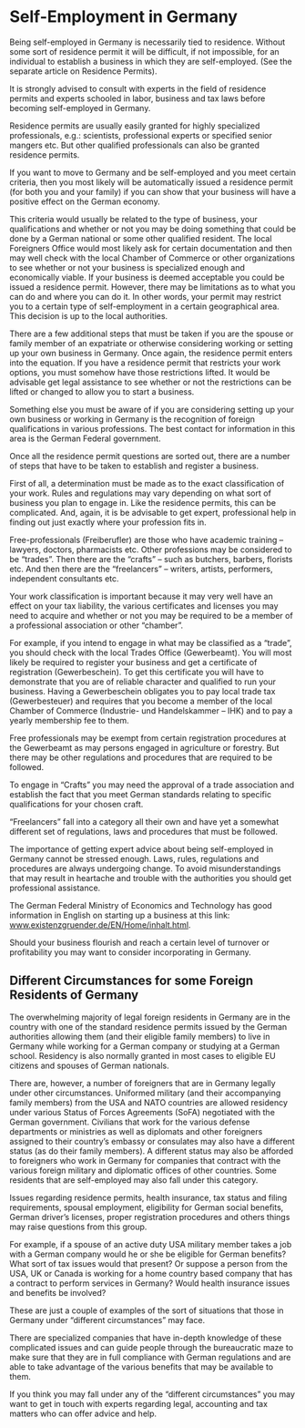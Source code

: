 # Self-Employment in Germany

Being self-employed in Germany is necessarily tied to residence. Without some sort of residence permit it will be difficult, if not impossible, for an individual to establish a business in which they are self-employed. (See the separate article on Residence Permits).

It is strongly advised to consult with experts in the field of residence permits and experts schooled in labor, business and tax laws before becoming self-employed in Germany.

Residence permits are usually easily granted for highly specialized professionals, e.g.: scientists, professional experts or specified senior mangers etc. But other qualified professionals can also be granted residence permits.

If you want to move to Germany and be self-employed and you meet certain criteria, then you most likely will be automatically issued a residence permit (for both you and your family) if you can show that your business will have a positive effect on the German economy.

This criteria would usually be related to the type of business, your qualifications and whether or not you may be doing something that could be done by a German national or some other qualified resident. The local Foreigners Office would most likely ask for certain documentation and then may well check with the local Chamber of Commerce or other organizations to see whether or not your business is specialized enough and economically viable. If your business is deemed acceptable you could be issued a residence permit. However, there may be limitations as to what you can do and where you can do it. In other words, your permit may restrict you to a certain type of self-employment in a certain geographical area. This decision is up to the local authorities.

There are a few additional steps that must be taken if you are the spouse or family member of an expatriate or otherwise considering working or setting up your own business in Germany. Once again, the residence permit enters into the equation. If you have a residence permit that restricts your work options, you must somehow have those restrictions lifted. It would be advisable get legal assistance to see whether or not the restrictions can be lifted or changed to allow you to start a business.

Something else you must be aware of if you are considering setting up your own business or working in Germany is the recognition of foreign qualifications in various professions. The best contact for information in this area is the German Federal government.

Once all the residence permit questions are sorted out, there are a number of steps that have to be taken to establish and register a business.

First of all, a determination must be made as to the exact classification of your work. Rules and regulations may vary depending on what sort of business you plan to engage in. Like the residence permits, this can be complicated. And, again, it is be advisable to get expert, professional help in finding out just exactly where your profession fits in.

Free-professionals (Freiberufler) are those who have academic training – lawyers, doctors, pharmacists etc. Other professions may be considered to be “trades”. Then there are the “crafts” – such as butchers, barbers, florists etc. And then there are the “freelancers” – writers, artists, performers, independent consultants etc.

Your work classification is important because it may very well have an effect on your tax liability, the various certificates and licenses you may need to acquire and whether or not you may be required to be a member of a professional association or other “chamber”.

For example, if you intend to engage in what may be classified as a “trade”, you should check with the local Trades Office (Gewerbeamt). You will most likely be required to register your business and get a certificate of registration (Gewerbeschein). To get this certificate you will have to demonstrate that you are of reliable character and qualified to run your business. Having a Gewerbeschein obligates you to pay local trade tax (Gewerbesteuer) and requires that you become a member of the local Chamber of Commerce (Industrie- und Handelskammer – IHK) and to pay a yearly membership fee to them.

Free professionals may be exempt from certain registration procedures at the Gewerbeamt as may persons engaged in agriculture or forestry. But there may be other regulations and procedures that are required to be followed.

To engage in “Crafts” you may need the approval of a trade association and establish the fact that you meet German standards relating to specific qualifications for your chosen craft.

“Freelancers” fall into a category all their own and have yet a somewhat different set of regulations, laws and procedures that must be followed.

The importance of getting expert advice about being self-employed in Germany cannot be stressed enough. Laws, rules, regulations and procedures are always undergoing change. To avoid misunderstandings that may result in heartache and trouble with the authorities you should get professional assistance.

The German Federal Ministry of Economics and Technology has good information in English on starting up a business at this link: www.existenzgruender.de/EN/Home/inhalt.html.

Should your business flourish and reach a certain level of turnover or profitability you may want to consider incorporating in Germany.

## Different Circumstances for some Foreign Residents of Germany
The overwhelming majority of legal foreign residents in Germany are in the country with one of the standard residence permits issued by the German authorities allowing them (and their eligible family members) to live in Germany while working for a German company or studying at a German school. Residency is also normally granted in most cases to eligible EU citizens and spouses of German nationals.

There are, however, a number of foreigners that are in Germany legally under other circumstances. Uniformed military (and their accompanying family members) from the USA and NATO countries are allowed residency under various Status of Forces Agreements (SoFA) negotiated with the German government. Civilians that work for the various defense departments or ministries as well as diplomats and other foreigners assigned to their country’s embassy or consulates may also have a different status (as do their family members). A different status may also be afforded to foreigners who work in Germany for companies that contract with the various foreign military and diplomatic offices of other countries. Some residents that are self-employed may also fall under this category.

Issues regarding residence permits, health insurance, tax status and filing requirements, spousal employment, eligibility for German social benefits, German driver’s licenses, proper registration procedures and others things may raise questions from this group.

For example, if a spouse of an active duty USA military member takes a job with a German company would he or she be eligible for German benefits? What sort of tax issues would that present? Or suppose a person from the USA, UK or Canada is working for a home country based company that has a contract to perform services in Germany? Would health insurance issues and benefits be involved?

These are just a couple of examples of the sort of situations that those in Germany under “different circumstances” may face.

There are specialized companies that have in-depth knowledge of these complicated issues and can guide people through the bureaucratic maze to make sure that they are in full compliance with German regulations and are able to take advantage of the various benefits that may be available to them.

If you think you may fall under any of the “different circumstances” you may want to get in touch with experts regarding legal, accounting and tax matters who can offer advice and help.